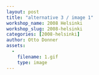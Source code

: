```yaml
---
layout: post
title: "alternative 3 / image 1"
workshop_name: 2008 Helsinki 
workshop_slug: 2008-helsinki
categories: [2008-helsinki]
author: Otto Donner
assets:
  -
    filename: 1.gif
    type: image
---
```


